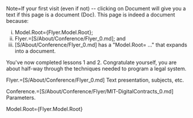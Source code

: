 Note=If your first visit (even if not) -- clicking on Document will give you a text if this page is a document (Doc).  This page is indeed a document because:<ol type="i"><li>Model.Root={Flyer.Model.Root}; <li>Flyer.=[S/About/Conference/Flyer_0.md]; and<li>[S/About/Conference/Flyer_0.md] has a "Model.Root= ..." that expands into a document.</ol>You've now completed lessons 1 and 2.  Congratulate yourself, you are about half-way through the techniques needed to program a legal system.

Flyer.=[S/About/Conference/Flyer_0.md]  Text presentation, subjects, etc.

Conference.=[S/About/Conference/Flyer/MIT-DigitalContracts_0.md]  Parameters.

Model.Root={Flyer.Model.Root}